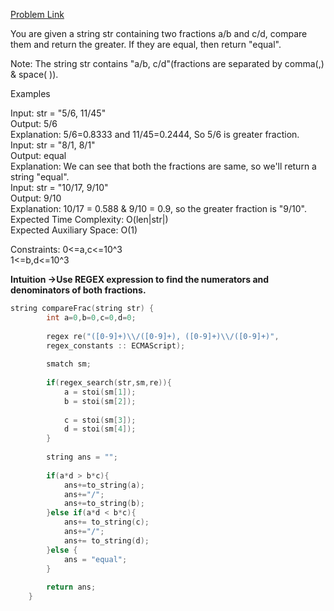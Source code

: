 [Problem Link](https://www.geeksforgeeks.org/problems/compare-two-fractions4438/1)<br>

You are given a string str containing two fractions a/b and c/d, compare them and return the greater. If they are equal, then return "equal".<br>

Note: The string str contains "a/b, c/d"(fractions are separated by comma(,) & space( )). <br>

Examples<br>

Input: str = "5/6, 11/45"<br>
Output: 5/6<br>
Explanation: 5/6=0.8333 and 11/45=0.2444, So 5/6 is greater fraction.<br>
Input: str = "8/1, 8/1"<br>
Output: equal<br>
Explanation: We can see that both the fractions are same, so we'll return a string "equal".<br>
Input: str = "10/17, 9/10"<br>
Output: 9/10<br>
Explanation: 10/17 = 0.588 & 9/10 = 0.9, so the greater fraction is "9/10".<br>
Expected Time Complexity: O(len|str|)<br>
Expected Auxiliary Space: O(1)<br>

Constraints:
0<=a,c<=10^3<br>
1<=b,d<=10^3<br>

__Intuition ->Use REGEX expression to find the numerators and denominators of both fractions.__

```C++
string compareFrac(string str) {
        int a=0,b=0,c=0,d=0;
        
        regex re("([0-9]+)\\/([0-9]+), ([0-9]+)\\/([0-9]+)",
        regex_constants :: ECMAScript);
        
        smatch sm;
        
        if(regex_search(str,sm,re)){
            a = stoi(sm[1]);
            b = stoi(sm[2]);
            
            c = stoi(sm[3]);
            d = stoi(sm[4]);
        }
        
        string ans = "";
        
        if(a*d > b*c){
            ans+=to_string(a);
            ans+="/";
            ans+=to_string(b);
        }else if(a*d < b*c){
            ans+= to_string(c);
            ans+="/";
            ans+= to_string(d);
        }else {
            ans = "equal";
        }
        
        return ans;
    }
```
